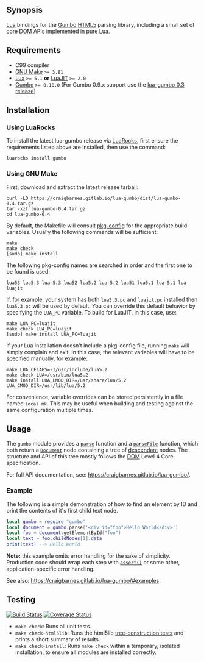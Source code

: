 Synopsis
--------

[Lua] bindings for the [Gumbo][] [HTML5] parsing library, including a
small set of core [DOM] APIs implemented in pure Lua.

Requirements
------------

* C99 compiler
* [GNU Make] `>= 3.81`
* [Lua] `>= 5.1` **or** [LuaJIT] `>= 2.0`
* [Gumbo] `>= 0.10.0` (For Gumbo 0.9.x support use the [lua-gumbo 0.3 release])

Installation
------------

### Using LuaRocks

To install the latest lua-gumbo release via [LuaRocks], first ensure
the requirements listed above are installed, then use the command:

    luarocks install gumbo

### Using GNU Make

First, download and extract the latest release tarball:

    curl -LO https://craigbarnes.gitlab.io/lua-gumbo/dist/lua-gumbo-0.4.tar.gz
    tar -xzf lua-gumbo-0.4.tar.gz
    cd lua-gumbo-0.4

By default, the Makefile will consult [pkg-config] for the appropriate
build variables. Usually the following commands will be sufficient:

    make
    make check
    [sudo] make install

The following pkg-config names are searched in order and the first one
to be found is used:

    lua53 lua5.3 lua-5.3 lua52 lua5.2 lua-5.2 lua51 lua5.1 lua-5.1 lua luajit

If, for example, your system has both `lua5.3.pc` and `luajit.pc` installed
then `lua5.3.pc` will be used by default. You can override this default
behavior by specifying the `LUA_PC` variable. To build for LuaJIT, in
this case, use:

    make LUA_PC=luajit
    make check LUA_PC=luajit
    [sudo] make install LUA_PC=luajit

If your Lua installation doesn't include a pkg-config file,
running `make` will simply complain and exit. In this case, the
relevant variables will have to be specified manually, for example:

    make LUA_CFLAGS=-I/usr/include/lua5.2
    make check LUA=/usr/bin/lua5.2
    make install LUA_LMOD_DIR=/usr/share/lua/5.2 LUA_CMOD_DIR=/usr/lib/lua/5.2

For convenience, variable overrides can be stored persistently in a file
named `local.mk`. This may be useful when building and testing against
the same configuration multiple times.

Usage
-----

The `gumbo` module provides a [`parse`] function and a [`parseFile`]
function, which both return a [`Document`] node containing a tree of
[descendant] nodes. The structure and API of this tree mostly follows
the [DOM] Level 4 Core specification.

For full API documentation, see: <https://craigbarnes.gitlab.io/lua-gumbo/>.

### Example

The following is a simple demonstration of how to find an element by ID
and print the contents of it's first child text node.

```lua
local gumbo = require "gumbo"
local document = gumbo.parse('<div id="foo">Hello World</div>')
local foo = document:getElementById("foo")
local text = foo.childNodes[1].data
print(text) --> Hello World
```

**Note:** this example omits error handling for the sake of simplicity.
Production code should wrap each step with [`assert()`] or some other,
application-specific error handling.

See also: <https://craigbarnes.gitlab.io/lua-gumbo/#examples>.

Testing
-------

[![Build Status](https://gitlab.com/craigbarnes/lua-gumbo/badges/master/build.svg)](https://gitlab.com/craigbarnes/lua-gumbo/commits/master)
[![Coverage Status](https://coveralls.io/repos/craigbarnes/lua-gumbo/badge.svg?branch=master&service=github)](https://coveralls.io/github/craigbarnes/lua-gumbo?branch=master)

* `make check`: Runs all unit tests.
* `make check-html5lib`: Runs the html5lib [tree-construction tests] and
  prints a short summary of results.
* `make check-install`: Runs `make check` within a temporary, isolated
  installation, to ensure all modules are installed correctly.


[Lua]: https://www.lua.org/
[LuaJIT]: http://luajit.org/
[C API]: https://www.lua.org/manual/5.2/manual.html#4
[HTML5]: https://html.spec.whatwg.org/multipage/introduction.html#is-this-html5?
[DOM]: https://dom.spec.whatwg.org/
[descendant]: https://dom.spec.whatwg.org/#concept-tree-descendant
[`parse`]: https://craigbarnes.gitlab.io/lua-gumbo/#parse
[`parseFile`]: https://craigbarnes.gitlab.io/lua-gumbo/#parsefile
[`Document`]: https://craigbarnes.gitlab.io/lua-gumbo/#document
[Gumbo]: https://github.com/google/gumbo-parser
[GNU Make]: https://www.gnu.org/software/make/
[LuaRocks]: https://luarocks.org/modules/craigb/gumbo
[pkg-config]: https://en.wikipedia.org/wiki/Pkg-config
[tree-construction tests]: https://github.com/html5lib/html5lib-tests/tree/master/tree-construction
[MDN DOM reference]: https://developer.mozilla.org/en-US/docs/Web/API/Document_Object_Model#DOM_interfaces
[luacov]: https://keplerproject.github.io/luacov/
[lua-gumbo 0.3 release]: https://craigbarnes.gitlab.io/lua-gumbo/dist/lua-gumbo-0.3.tar.gz
[`assert()`]: https://www.lua.org/manual/5.3/manual.html#pdf-assert
